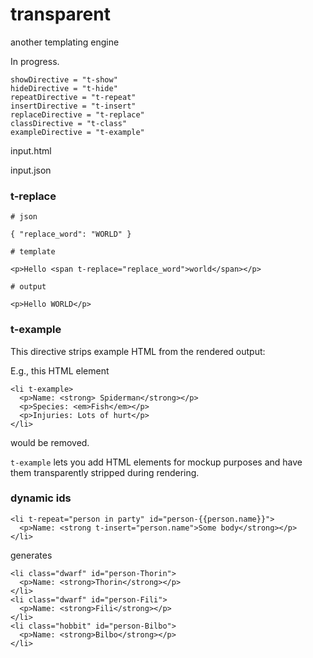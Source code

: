 # transparent

another templating engine

In progress.

    showDirective = "t-show"
    hideDirective = "t-hide"
    repeatDirective = "t-repeat"
    insertDirective = "t-insert"
    replaceDirective = "t-replace"
    classDirective = "t-class"
    exampleDirective = "t-example"

input.html

input.json


### t-replace


    # json

    { "replace_word": "WORLD" }

    # template

    <p>Hello <span t-replace="replace_word">world</span></p>

    # output 

    <p>Hello WORLD</p>


### t-example

This directive strips example HTML from the rendered output:

E.g., this HTML element 

    <li t-example>
      <p>Name: <strong> Spiderman</strong></p>
      <p>Species: <em>Fish</em></p>
      <p>Injuries: Lots of hurt</p>
    </li>

would be removed.

`t-example` lets you add HTML elements for mockup purposes and have
them transparently stripped during rendering.


### dynamic ids

    <li t-repeat="person in party" id="person-{{person.name}}">
      <p>Name: <strong t-insert="person.name">Some body</strong></p>
    </li>

generates 

    <li class="dwarf" id="person-Thorin">
      <p>Name: <strong>Thorin</strong></p>
    </li>
    <li class="dwarf" id="person-Fili">
      <p>Name: <strong>Fili</strong></p>
    </li>
    <li class="hobbit" id="person-Bilbo">
      <p>Name: <strong>Bilbo</strong></p>
    </li>
  
